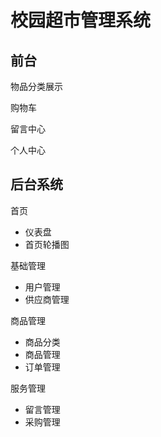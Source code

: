 # 校园超市管理系统

## 前台

物品分类展示

购物车

留言中心

个人中心

## 后台系统

首页

- 仪表盘
- 首页轮播图

基础管理

- 用户管理
- 供应商管理

商品管理

- 商品分类
- 商品管理
- 订单管理

服务管理

- 留言管理
- 采购管理
